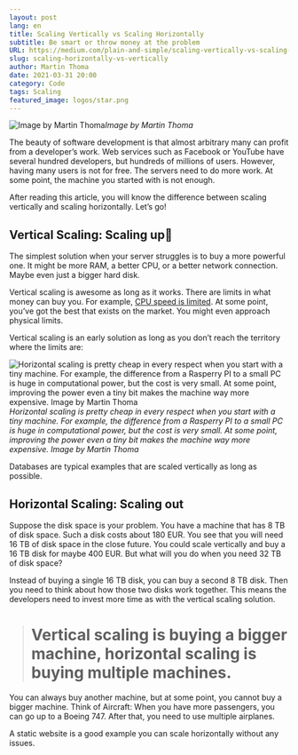 ```yaml
---
layout: post
lang: en
title: Scaling Vertically vs Scaling Horizontally
subtitle: Be smart or throw money at the problem
URL: https://medium.com/plain-and-simple/scaling-vertically-vs-scaling-horizontally-82547a77d925
slug: scaling-horizontally-vs-vertically
author: Martin Thoma
date: 2021-03-31 20:00
category: Code
tags: Scaling
featured_image: logos/star.png
---
```

![Image by Martin Thoma](https://cdn-images-1.medium.com/max/2670/1*dHDSuy4b5y4eAdcD-PLJEQ.png)*Image by Martin Thoma*

The beauty of software development is that almost arbitrary many can profit from a developer’s work. Web services such as Facebook or YouTube have several hundred developers, but hundreds of millions of users. However, having many users is not for free. The servers need to do more work. At some point, the machine you started with is not enough.

After reading this article, you will know the difference between scaling vertically and scaling horizontally. Let’s go!

## Vertical Scaling: Scaling up💸

The simplest solution when your server struggles is to buy a more powerful one. It might be more RAM, a better CPU, or a better network connection. Maybe even just a bigger hard disk.

Vertical scaling is awesome as long as it works. There are limits in what money can buy you. For example, [CPU speed is limited](https://electronics.stackexchange.com/q/122050/49719). At some point, you’ve got the best that exists on the market. You might even approach physical limits.

Vertical scaling is an early solution as long as you don’t reach the territory where the limits are:

![Horizontal scaling is pretty cheap in every respect when you start with a tiny machine. For example, the difference from a Rasperry PI to a small PC is huge in computational power, but the cost is very small. At some point, improving the power even a tiny bit makes the machine way more expensive. Image by Martin Thoma](https://cdn-images-1.medium.com/max/2000/1*j1UpZc2kpog_BRzQFH9vjQ.png)*Horizontal scaling is pretty cheap in every respect when you start with a tiny machine. For example, the difference from a Rasperry PI to a small PC is huge in computational power, but the cost is very small. At some point, improving the power even a tiny bit makes the machine way more expensive. Image by Martin Thoma*

Databases are typical examples that are scaled vertically as long as possible.

## Horizontal Scaling: Scaling out

Suppose the disk space is your problem. You have a machine that has 8 TB of disk space. Such a disk costs about 180 EUR. You see that you will need 16 TB of disk space in the close future. You could scale vertically and buy a 16 TB disk for maybe 400 EUR. But what will you do when you need 32 TB of disk space?

Instead of buying a single 16 TB disk, you can buy a second 8 TB disk. Then you need to think about how those two disks work together. This means the developers need to invest more time as with the vertical scaling solution.
> # Vertical scaling is buying a bigger machine, horizontal scaling is buying multiple machines.

You can always buy another machine, but at some point, you cannot buy a bigger machine. Think of Aircraft: When you have more passengers, you can go up to a Boeing 747. After that, you need to use multiple airplanes.

A static website is a good example you can scale horizontally without any issues.
